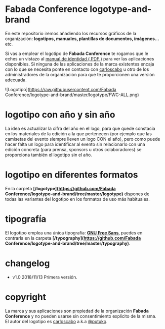 # Fabada Conference logotype-and-brand

En este repositorio iremos añadiendo los recursos gráficos de la organización: **logotipos, manuales, plantillas de documentos, imágenes...** etc.

Si vas a emplear el logotipo de **Fabada Conference** te rogamos que le eches un vistazo al <a href="https://github.com/Fabada Conference/logotype-and-brand/blob/master/corporate-identity-manual/fwc-manual-identidad-grafica.pdf" target="_blank">manual de identidad ( PDF )</a> para ver las aplicaciones disponibles. Si ninguna de las aplicaciones de la marca existentes encaja con lo que se necesita ponte en contacto con [carloscabo](https://github.com/carloscabo) u otro de los administradores de la organización para que te proporcionen una versión adecuada.

![Logotipo](https://raw.githubusercontent.com/Fabada Conference/logotype-and-brand/master/logotype/FWC-ALL.png)

# logotipo con año y sin año

La idea es actualizar la cifra del año en el logo, para que quede constacia en los materiales de la edición a la que pertenecen (por ejemplo que las camisetas del evento siempre lleven un logo CON el año), pero como puede hacer falta un logo para identificar al evento sin relacionarlo con una edición concreta (para prensa, sponsors u otros colaboradores) se proporciona también el logotipo sin el año.

# logotipo en diferentes formatos

En la carpeta **[/logotype](https://github.com/Fabada Conference/logotype-and-brand/tree/master/logotype)** dispones de todas las variantes del logotipo en los formatos de uso más habituales. 

# tipografía

El logotipo emplea una única tipografía: [**GNU Free Sans**](https://www.gnu.org/software/freefont/), puedes en contrarla en la carpeta **[/typography](https://github.com/Fabada Conference/logotype-and-brand/tree/master/typography)**.

# changelog

- v1.0 2018/11/13 Primera versión.

# copyright

La marca y sus aplicaciones son propiedad de la organización **Fabada Conference** y no pueden usarse sin consentimiento explícito de la misma. El autor del logotipo es [carloscabo](https://github.com/carloscabo) a.k.a [@putuko](https://twitter.com/@putuko).